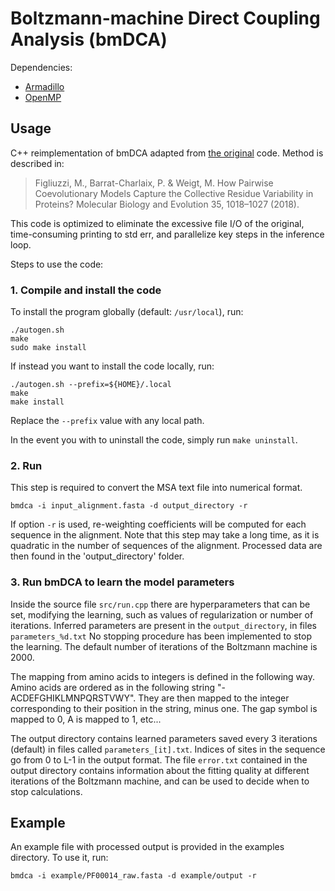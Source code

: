 # Boltzmann-machine Direct Coupling Analysis (bmDCA)

Dependencies:
 * [Armadillo](http://arma.sourceforge.net/)
 * [OpenMP](https://en.wikipedia.org/wiki/OpenMP)

## Usage

C++ reimplementation of bmDCA adapted from [the
original](https://github.com/matteofigliuzzi/bmDCA) code. Method is described
in:

>  Figliuzzi, M., Barrat-Charlaix, P. & Weigt, M. How Pairwise Coevolutionary
>  Models Capture the Collective Residue Variability in Proteins? Molecular
>  Biology and Evolution 35, 1018–1027 (2018).

This code is optimized to eliminate the excessive file I/O of the original,
time-consuming printing to std err, and parallelize key steps in the inference
loop.

Steps to use the code:

### 1. Compile and install the code

To install the program globally (default: `/usr/local`), run:

```
./autogen.sh
make
sudo make install
```

If instead you want to install the code locally, run:
```
./autogen.sh --prefix=${HOME}/.local
make
make install
```

Replace the `--prefix` value with any local path.

In the event you with to uninstall the code, simply run `make uninstall`.

### 2. Run

This step is required to convert the MSA text file into numerical format.
```
bmdca -i input_alignment.fasta -d output_directory -r
```

If option `-r` is used, re-weighting coefficients will be computed for each
sequence in the alignment. Note that this step may take a long time, as it is
quadratic in the number of sequences of the alignment. Processed data are then
found in the 'output\_directory' folder.

### 3. Run bmDCA to learn the model parameters

Inside the source file `src/run.cpp` there are hyperparameters that can be set,
modifying the learning, such as values of regularization or number of
iterations. Inferred parameters are present in the `output_directory`, in files
`parameters_%d.txt` No stopping procedure has been implemented to stop the
learning. The default number of iterations of the Boltzmann machine is 2000.

The mapping from amino acids to integers is defined in the following way. Amino
acids are ordered as in the following string "-ACDEFGHIKLMNPQRSTVWY". They are
then mapped to the integer corresponding to their position in the string, minus
one. The gap symbol is mapped to 0, A is mapped to 1, etc...

The output directory contains learned parameters saved every 3 iterations
(default) in files called `parameters_[it].txt`. Indices of sites in the
sequence go from 0 to L-1 in the output format. The file `error.txt` contained
in the output directory contains information about the fitting quality at
different iterations of the Boltzmann machine, and can be used to decide when
to stop calculations. 

## Example

An example file with processed output is provided in the examples directory. To
use it, run:

```
bmdca -i example/PF00014_raw.fasta -d example/output -r
```
